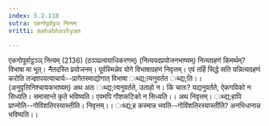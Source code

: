 ```yaml
---
index: 5.2.118
sutra: एकगोपूर्वाट्ठञ् नित्यम्
vritti: mahabhashyam

---
```

 एकगोपूर्वाट्ठञ्ञ् नित्यम् (2136) (ठञ्ञ्प्रत्ययाधिकरणम्) (नित्यपदप्रयोजनभाष्यम्) नित्यग्रहणं किमर्थम्? विभाषा मा भूत्। नैतदस्ति प्रयोजनम्। पूर्वस्मिन्नेव योगे विभाषाग्रहणं निवृत्तम्। एवं तर्हि सिद्धे सति यन्नित्यग्रहणं करोति तज्ज्ञापयत्याचार्यः--प्रागेतस्माद्योगात् विभाषा ःथ्द्य;त्यनुवर्तत ःथ्द्य;ति।। (अनुवृत्तिनिश्चायकभाष्यम्) अथ अतः ःथ्द्य;त्यनुवर्तते, उताहो न। किं चातः? यद्यनुवर्तते, ऐकगविको न सिध्यति। समासान्ते कृते भविष्यति। एवमपि गौशकटिको न सिध्यति।। अथ निवृत्तम्। ःथ्द्य;हापि प्राप्नोति--गोविंशतिरस्यास्तीति। निवृत्तम्।। ःथ्द्य;ह कस्मान्न भवति--गोविंशतिरस्यास्तीति? अनभिधानान्न भविष्यति।। 